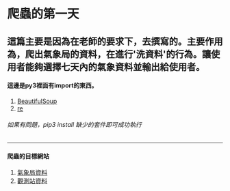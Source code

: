 # 爬蟲的第一天
這篇主要是因為在老師的要求下，去撰寫的。主要作用為，爬出氣象局的資料，在進行'洗資料'的行為。讓使用者能夠選擇七天內的氣象資料並輸出給使用者。
----
#### 這邊是py3裡面有import的東西。
1. [BeautifulSoup](https://www.crummy.com/software/BeautifulSoup/bs4/doc/)
2. [re](https://docs.python.org/2/library/re.html)

###### 如果有問題，pip3 install 缺少的套件即可成功執行
---
#### 爬蟲的目標網站

1. [氣象局資料]('https://www.cwb.gov.tw/V7/forecast/town368/7Day/1001401.htm')
2. [觀測站資料]('http://e-service.cwb.gov.tw/HistoryDataQuery/')
